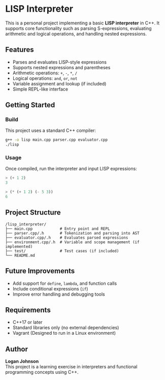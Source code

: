 # LISP Interpreter

This is a personal project implementing a basic **LISP interpreter** in C++. It supports core functionality such as parsing S-expressions, evaluating arithmetic and logical operations, and handling nested expressions.

## Features

- Parses and evaluates LISP-style expressions
- Supports nested expressions and parentheses
- Arithmetic operations: `+`, `-`, `*`, `/`
- Logical operations: `and`, `or`, `not`
- Variable assignment and lookup (if included)
- Simple REPL-like interface

## Getting Started

### Build

This project uses a standard C++ compiler:

```bash
g++ -o lisp main.cpp parser.cpp evaluator.cpp
./lisp
```

### Usage

Once compiled, run the interpreter and input LISP expressions:

```lisp
> (+ 1 2)
3

> (* (+ 1 2) (- 5 3))
6
```

## Project Structure

```
/lisp_interpreter/
├── main.cpp            # Entry point and REPL
├── parser.cpp/.h       # Tokenization and parsing into AST
├── evaluator.cpp/.h    # Evaluates parsed expressions
├── environment.cpp/.h  # Variable and scope management (if implemented)
├── test/               # Test cases (if included)
└── README.md
```

## Future Improvements

- Add support for `define`, `lambda`, and function calls
- Include conditional expressions (`if`)
- Improve error handling and debugging tools

## Requirements

- C++17 or later
- Standard libraries only (no external dependencies)
- Vagrant (Designed to run in a Linux environment)

## Author

**Logan Johnson**\
This project is a learning exercise in interpreters and functional programming concepts using C++.

